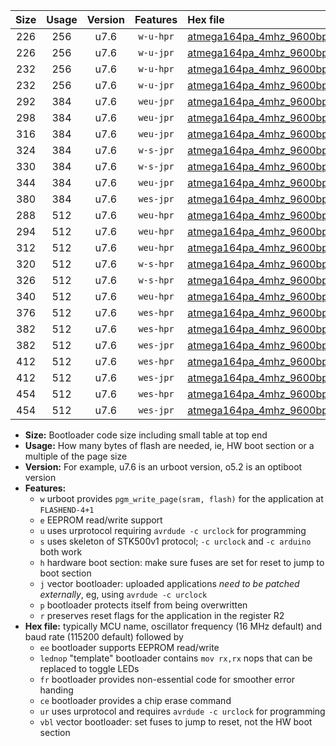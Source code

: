 |Size|Usage|Version|Features|Hex file|
|:-:|:-:|:-:|:-:|:--|
|226|256|u7.6|`w-u-hpr`|[atmega164pa_4mhz_9600bps_ur.hex](https://raw.githubusercontent.com/stefanrueger/urboot/main/bootloaders/atmega164pa/fcpu_4mhz/9600_bps/atmega164pa_4mhz_9600bps_ur.hex)|
|226|256|u7.6|`w-u-jpr`|[atmega164pa_4mhz_9600bps_ur_vbl.hex](https://raw.githubusercontent.com/stefanrueger/urboot/main/bootloaders/atmega164pa/fcpu_4mhz/9600_bps/atmega164pa_4mhz_9600bps_ur_vbl.hex)|
|232|256|u7.6|`w-u-hpr`|[atmega164pa_4mhz_9600bps_lednop_ur.hex](https://raw.githubusercontent.com/stefanrueger/urboot/main/bootloaders/atmega164pa/fcpu_4mhz/9600_bps/atmega164pa_4mhz_9600bps_lednop_ur.hex)|
|232|256|u7.6|`w-u-jpr`|[atmega164pa_4mhz_9600bps_lednop_ur_vbl.hex](https://raw.githubusercontent.com/stefanrueger/urboot/main/bootloaders/atmega164pa/fcpu_4mhz/9600_bps/atmega164pa_4mhz_9600bps_lednop_ur_vbl.hex)|
|292|384|u7.6|`weu-jpr`|[atmega164pa_4mhz_9600bps_ee_ur_vbl.hex](https://raw.githubusercontent.com/stefanrueger/urboot/main/bootloaders/atmega164pa/fcpu_4mhz/9600_bps/atmega164pa_4mhz_9600bps_ee_ur_vbl.hex)|
|298|384|u7.6|`weu-jpr`|[atmega164pa_4mhz_9600bps_ee_lednop_ur_vbl.hex](https://raw.githubusercontent.com/stefanrueger/urboot/main/bootloaders/atmega164pa/fcpu_4mhz/9600_bps/atmega164pa_4mhz_9600bps_ee_lednop_ur_vbl.hex)|
|316|384|u7.6|`weu-jpr`|[atmega164pa_4mhz_9600bps_ee_lednop_fr_ur_vbl.hex](https://raw.githubusercontent.com/stefanrueger/urboot/main/bootloaders/atmega164pa/fcpu_4mhz/9600_bps/atmega164pa_4mhz_9600bps_ee_lednop_fr_ur_vbl.hex)|
|324|384|u7.6|`w-s-jpr`|[atmega164pa_4mhz_9600bps_vbl.hex](https://raw.githubusercontent.com/stefanrueger/urboot/main/bootloaders/atmega164pa/fcpu_4mhz/9600_bps/atmega164pa_4mhz_9600bps_vbl.hex)|
|330|384|u7.6|`w-s-jpr`|[atmega164pa_4mhz_9600bps_lednop_vbl.hex](https://raw.githubusercontent.com/stefanrueger/urboot/main/bootloaders/atmega164pa/fcpu_4mhz/9600_bps/atmega164pa_4mhz_9600bps_lednop_vbl.hex)|
|344|384|u7.6|`weu-jpr`|[atmega164pa_4mhz_9600bps_ee_lednop_fr_ce_ur_vbl.hex](https://raw.githubusercontent.com/stefanrueger/urboot/main/bootloaders/atmega164pa/fcpu_4mhz/9600_bps/atmega164pa_4mhz_9600bps_ee_lednop_fr_ce_ur_vbl.hex)|
|380|384|u7.6|`wes-jpr`|[atmega164pa_4mhz_9600bps_ee_vbl.hex](https://raw.githubusercontent.com/stefanrueger/urboot/main/bootloaders/atmega164pa/fcpu_4mhz/9600_bps/atmega164pa_4mhz_9600bps_ee_vbl.hex)|
|288|512|u7.6|`weu-hpr`|[atmega164pa_4mhz_9600bps_ee_ur.hex](https://raw.githubusercontent.com/stefanrueger/urboot/main/bootloaders/atmega164pa/fcpu_4mhz/9600_bps/atmega164pa_4mhz_9600bps_ee_ur.hex)|
|294|512|u7.6|`weu-hpr`|[atmega164pa_4mhz_9600bps_ee_lednop_ur.hex](https://raw.githubusercontent.com/stefanrueger/urboot/main/bootloaders/atmega164pa/fcpu_4mhz/9600_bps/atmega164pa_4mhz_9600bps_ee_lednop_ur.hex)|
|312|512|u7.6|`weu-hpr`|[atmega164pa_4mhz_9600bps_ee_lednop_fr_ur.hex](https://raw.githubusercontent.com/stefanrueger/urboot/main/bootloaders/atmega164pa/fcpu_4mhz/9600_bps/atmega164pa_4mhz_9600bps_ee_lednop_fr_ur.hex)|
|320|512|u7.6|`w-s-hpr`|[atmega164pa_4mhz_9600bps.hex](https://raw.githubusercontent.com/stefanrueger/urboot/main/bootloaders/atmega164pa/fcpu_4mhz/9600_bps/atmega164pa_4mhz_9600bps.hex)|
|326|512|u7.6|`w-s-hpr`|[atmega164pa_4mhz_9600bps_lednop.hex](https://raw.githubusercontent.com/stefanrueger/urboot/main/bootloaders/atmega164pa/fcpu_4mhz/9600_bps/atmega164pa_4mhz_9600bps_lednop.hex)|
|340|512|u7.6|`weu-hpr`|[atmega164pa_4mhz_9600bps_ee_lednop_fr_ce_ur.hex](https://raw.githubusercontent.com/stefanrueger/urboot/main/bootloaders/atmega164pa/fcpu_4mhz/9600_bps/atmega164pa_4mhz_9600bps_ee_lednop_fr_ce_ur.hex)|
|376|512|u7.6|`wes-hpr`|[atmega164pa_4mhz_9600bps_ee.hex](https://raw.githubusercontent.com/stefanrueger/urboot/main/bootloaders/atmega164pa/fcpu_4mhz/9600_bps/atmega164pa_4mhz_9600bps_ee.hex)|
|382|512|u7.6|`wes-hpr`|[atmega164pa_4mhz_9600bps_ee_lednop.hex](https://raw.githubusercontent.com/stefanrueger/urboot/main/bootloaders/atmega164pa/fcpu_4mhz/9600_bps/atmega164pa_4mhz_9600bps_ee_lednop.hex)|
|382|512|u7.6|`wes-jpr`|[atmega164pa_4mhz_9600bps_ee_lednop_vbl.hex](https://raw.githubusercontent.com/stefanrueger/urboot/main/bootloaders/atmega164pa/fcpu_4mhz/9600_bps/atmega164pa_4mhz_9600bps_ee_lednop_vbl.hex)|
|412|512|u7.6|`wes-hpr`|[atmega164pa_4mhz_9600bps_ee_lednop_fr.hex](https://raw.githubusercontent.com/stefanrueger/urboot/main/bootloaders/atmega164pa/fcpu_4mhz/9600_bps/atmega164pa_4mhz_9600bps_ee_lednop_fr.hex)|
|412|512|u7.6|`wes-jpr`|[atmega164pa_4mhz_9600bps_ee_lednop_fr_vbl.hex](https://raw.githubusercontent.com/stefanrueger/urboot/main/bootloaders/atmega164pa/fcpu_4mhz/9600_bps/atmega164pa_4mhz_9600bps_ee_lednop_fr_vbl.hex)|
|454|512|u7.6|`wes-hpr`|[atmega164pa_4mhz_9600bps_ee_lednop_fr_ce.hex](https://raw.githubusercontent.com/stefanrueger/urboot/main/bootloaders/atmega164pa/fcpu_4mhz/9600_bps/atmega164pa_4mhz_9600bps_ee_lednop_fr_ce.hex)|
|454|512|u7.6|`wes-jpr`|[atmega164pa_4mhz_9600bps_ee_lednop_fr_ce_vbl.hex](https://raw.githubusercontent.com/stefanrueger/urboot/main/bootloaders/atmega164pa/fcpu_4mhz/9600_bps/atmega164pa_4mhz_9600bps_ee_lednop_fr_ce_vbl.hex)|

- **Size:** Bootloader code size including small table at top end
- **Usage:** How many bytes of flash are needed, ie, HW boot section or a multiple of the page size
- **Version:** For example, u7.6 is an urboot version, o5.2 is an optiboot version
- **Features:**
  + `w` urboot provides `pgm_write_page(sram, flash)` for the application at `FLASHEND-4+1`
  + `e` EEPROM read/write support
  + `u` uses urprotocol requiring `avrdude -c urclock` for programming
  + `s` uses skeleton of STK500v1 protocol; `-c urclock` and `-c arduino` both work
  + `h` hardware boot section: make sure fuses are set for reset to jump to boot section
  + `j` vector bootloader: uploaded applications *need to be patched externally*, eg, using `avrdude -c urclock`
  + `p` bootloader protects itself from being overwritten
  + `r` preserves reset flags for the application in the register R2
- **Hex file:** typically MCU name, oscillator frequency (16 MHz default) and baud rate (115200 default) followed by
  + `ee` bootloader supports EEPROM read/write
  + `lednop` "template" bootloader contains `mov rx,rx` nops that can be replaced to toggle LEDs
  + `fr` bootloader provides non-essential code for smoother error handing
  + `ce` bootloader provides a chip erase command
  + `ur` uses urprotocol and requires `avrdude -c urclock` for programming
  + `vbl` vector bootloader: set fuses to jump to reset, not the HW boot section
